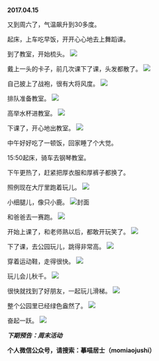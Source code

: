 
          
**2017.04.15**

又到周六了，气温飙升到30多度。

起床，上车吃早饭，开开心心地去上舞蹈课。

到了教室，开始梳头。
![](https://pic2.zhimg.com/v2-512db1dfa00b2faac51e42980bf9a224.jpg)


戴上一头的卡子，前几次课下了课，头发都散了。
![](https://pic4.zhimg.com/v2-dfc62b9f527aa47977bd99830ea52d96.jpg)


自己披上了战袍，很有大将风度。
![](https://pic1.zhimg.com/v2-92f6d21e5acb311c90a4d8e96591efd2.jpg)


排队准备教室。
![](https://pic1.zhimg.com/v2-9696a67c8f2f213527d521df61c07ee6.jpg)


高举水杯进教室。
![](https://pic1.zhimg.com/v2-cea1f6db7e362580d29f1f56c1bc0e57.jpg)


下课了，开心地出教室。
![](https://pic3.zhimg.com/v2-767d75a23f661f85d461f8c0f815ff34.jpg)


中午好好吃了一顿饭，回家睡了个大觉。

15:50起床，骑车去钢琴教室。

下午更热了，赶紧把厚衣服和厚裤子都换了。

照例现在大厅里跑着玩儿。
![](https://pic4.zhimg.com/v2-02090c72181e9c78b27868e7d5c667f4.jpg)


小细腿儿，像只小鹿。
![](https://pic4.zhimg.com/v2-afa907aba0fe04bc5c40b55c69b7d4b7.jpg)封面


和爸爸去一赛跑。
![](https://pic3.zhimg.com/v2-f711b16fde0c39e5d3f521f8a10e9be0.jpg)


开始上课了，和老师熟以后，都敢开玩笑了。
![](https://pic4.zhimg.com/v2-90772bf1de313dd17149373f0f95cd56.jpg)


下了课，去公园玩儿，跳得非常高。
![](https://pic4.zhimg.com/v2-9cd483b0c3a0262b5397bc6f2a3aca45.jpg)


穿着运动鞋，走得很快。
![](https://pic3.zhimg.com/v2-ff68388b55d96c7409abc7393b858570.jpg)


玩儿会儿秋千。
![](https://pic4.zhimg.com/v2-e765c1bfa0ac6cfc88b92568b888716c.jpg)


很快就找到了好朋友，一起玩儿滑梯。
![](https://pic3.zhimg.com/v2-7f392f06e6aa81e79165f7b19c3ef620.jpg)


整个公园里已经绿色盎然了。
![](https://pic2.zhimg.com/v2-6496474af48c412aeea29011548bca75.jpg)


奋起一跃。
![](https://pic4.zhimg.com/v2-8181233fc19b16a8855bc983229f520b.jpg)



***下期预告：周末活动***


**个人微信公众号，请搜索：摹喵居士（momiaojushi）**

        